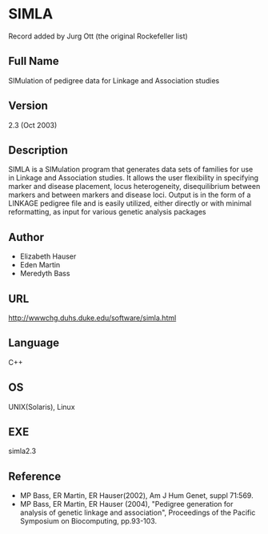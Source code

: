 # SIMLA
Record added by Jurg Ott (the original Rockefeller list)

## Full Name
SIMulation of pedigree data for Linkage and Association studies

## Version
2.3 (Oct 2003)

## Description
SIMLA is a SIMulation program that generates data sets of families for use in Linkage and Association studies. It allows the user flexibility in specifying marker and disease placement, locus heterogeneity, disequilibrium between markers and between markers and disease loci. Output is in the form of a LINKAGE pedigree file and is easily utilized, either directly or with minimal reformatting, as input for various genetic analysis packages

## Author
* Elizabeth Hauser
* Eden Martin
* Meredyth Bass

## URL
http://wwwchg.duhs.duke.edu/software/simla.html

## Language
C++

## OS
UNIX(Solaris), Linux

## EXE
simla2.3

## Reference
* MP Bass, ER Martin, ER Hauser(2002), Am J Hum Genet, suppl 71:569.
* MP Bass, ER Martin, ER Hauser (2004), "Pedigree generation for analysis of genetic linkage and association", Proceedings of the Pacific Symposium on Biocomputing, pp.93-103.